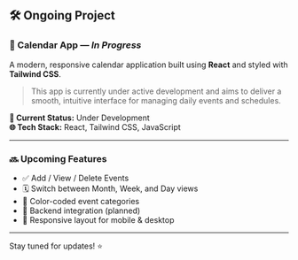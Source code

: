 ## 🛠️ Ongoing Project

### 📅 Calendar App — *In Progress*

A modern, responsive calendar application built using **React** and styled with **Tailwind CSS**.

> This app is currently under active development and aims to deliver a smooth, intuitive interface for managing daily events and schedules.

**🚧 Current Status:** Under Development  
**🌐 Tech Stack:** React, Tailwind CSS, JavaScript

---

### 🔜 Upcoming Features

- ✅ Add / View / Delete Events  
- 🗓️ Switch between Month, Week, and Day views  
- 🎨 Color-coded event categories  
- 🔗 Backend integration (planned)  
- 📱 Responsive layout for mobile & desktop

---

Stay tuned for updates! ⭐
